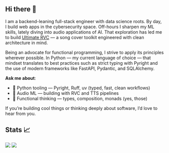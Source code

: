 ## Hi there 👋
I am a backend-leaning full-stack engineer with data science roots. By day, I build web apps in the cybersecurity space. Off-hours I sharpen my ML skills, lately diving into audio applications of AI. That exploration has led me to build [Ultimate RVC](https://github.com/JackismyShephard/ultimate-rvc) — a song cover toolkit engineered with clean architecture in mind. 

Being an advocate for functional programming, I strive to apply its principles wherever possible. In Python — my current language of choice — that mindset translates to best practices such as strict typing with Pyright and the use of modern frameworks like FastAPI, Pydantic, and SQLAlchemy.

**Ask me about**:

- 🐍 Python tooling — Pyright, Ruff, uv (typed, fast, clean workflows)
- 🎵  Audio ML — building with RVC and TTS pipelines
- 🧠 Functional thinking — types, composition, monads (yes, those)

If you’re building cool things or thinking deeply about software, I’d love to hear from you.
  
## Stats 📈
<a href="https://github.com/anuraghazra/github-readme-stats"><img align="center" src="https://github-readme-stats.vercel.app/api?username=JackismyShephard&show_icons=true&include_all_commits=true&theme=default&hide_border=true" /></a> <a href="https://github.com/anuraghazra/github-readme-stats"><img align="center" src="https://github-readme-stats.vercel.app/api/top-langs/?size_weight=0.5&count_weight=0.5&username=JackismyShephard&layout=compact&theme=default&hide_border=true&hide=Jupyter%20Notebook&exclude_repo="/></a>

<!--
**JackismyShephard/JackismyShephard** is a ✨ _special_ ✨ repository because its `README.md` (this file) appears on your GitHub profile.

Here are some ideas to get you started:

- 🔭 I’m currently working on ...
- 🌱 I’m currently learning ...
- 👯 I’m looking to collaborate on ...
- 🤔 I’m looking for help with ...
- 💬 Ask me about ...
- 📫 How to reach me: ...
- ⚡ Fun fact: ...
-->
